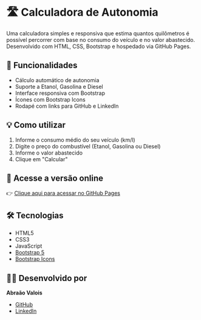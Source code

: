# 🛣️ Calculadora de Autonomia

Uma calculadora simples e responsiva que estima quantos quilômetros é possível percorrer com base no consumo do veículo e no valor abastecido. Desenvolvido com HTML, CSS, Bootstrap e hospedado via GitHub Pages.

## 🚗 Funcionalidades

- Cálculo automático de autonomia
- Suporte a Etanol, Gasolina e Diesel
- Interface responsiva com Bootstrap
- Ícones com Bootstrap Icons
- Rodapé com links para GitHub e LinkedIn

## 💡 Como utilizar

1. Informe o consumo médio do seu veículo (km/l)
2. Digite o preço do combustível (Etanol, Gasolina ou Diesel)
3. Informe o valor abastecido
4. Clique em "Calcular"

## 🔗 Acesse a versão online

👉 [Clique aqui para acessar no GitHub Pages](https://abraaoValois.github.io/calculadora-autonomia/)

## 🛠️ Tecnologias

- HTML5
- CSS3
- JavaScript
- [Bootstrap 5](https://getbootstrap.com/)
- [Bootstrap Icons](https://icons.getbootstrap.com/)

## 👨‍💻 Desenvolvido por

**Abraão Valois**

- [GitHub](https://github.com/AbraaoValois)
- [LinkedIn](https://www.linkedin.com/in/abraao-valois/)
